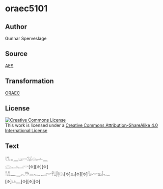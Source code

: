 # oraec5101

## Author

Gunnar Sperveslage

## Source

[AES](https://github.com/simondschweitzer/aes)

## Transformation

[ORAEC](https://oraec.github.io/)

## License

<a rel="license" href="http://creativecommons.org/licenses/by-sa/4.0/"><img alt="Creative Commons License" style="border-width:0" src="https://i.creativecommons.org/l/by-sa/4.0/88x31.png" /></a><br />This work is licensed under a <a rel="license" href="http://creativecommons.org/licenses/by-sa/4.0/">Creative Commons Attribution-ShareAlike 4.0 International License</a>

## Text

𓇋𓀢𓏥𓈖𓂓𓏤𓎡𓅮𓇳𓏤𓌡𓈖<br>
𓈍𓂝𓂝𓎡[⯑][⯑][⯑]<br>
𓋾𓀯𓈖𓇾𓏤𓈅𓇥𓂋𓆑𓂝𓎡𓋹𓍑𓋴𓊢𓇳𓏤[⯑]𓁷𓏤[⯑][⯑]𓅭𓎡𓁷𓏤𓄤𓆑<br>
[⯑]𓂓𓏤𓈖[⯑][⯑][⯑]<br>
